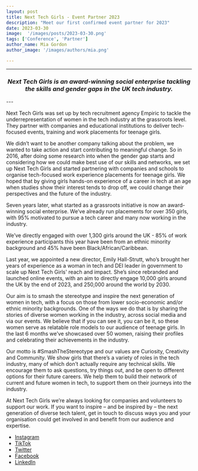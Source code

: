 ```yaml
---
layout: post
title: Next Tech Girls - Event Partner 2023
description: "Meet our first confirmed event partner for 2023"
date: 2023-03-30
image:  '/images/posts/2023-03-30.png'
tags: ['Conference', 'Partner']
author_name: Mia Gordon
author_image: '/images/authors/mia.png'

---
```


----
<center>
<h3> <i>Next Tech Girls is an award-winning social enterprise tackling the skills and gender gaps in the UK tech industry.</i> </h3>
</center>
---

<br />

Next Tech Girls was set up by tech recruitment agency Empiric to tackle the underrepresentation of women in the tech industry at the grassroots level. They partner with companies and educational institutions to deliver tech-focused events, training and work placements for teenage girls.

We didn’t want to be another company talking about the problem, we wanted to take action and start contributing to meaningful change. So in 2016, after doing some research into when the gender gap starts and considering how we could make best use of our skills and networks, we set up Next Tech Girls and started partnering with companies and schools to organise tech-focused work experience placements for teenage girls. We hoped that by giving girls hands-on experience of a career in tech at an age when studies show their interest tends to drop off, we could change their perspectives and the future of the industry. 

Seven years later, what started as a grassroots initiative is now an award-winning social enterprise. We’ve already run placements for over 350 girls, with 95% motivated to pursue a tech career and many now working in the industry. 

We’ve directly engaged with over 1,300 girls around the UK - 85% of work experience participants this year have been from an ethnic minority background and 45% have been Black/African/Caribbean.

Last year, we appointed a new director, Emily Hall-Strutt, who’s brought her years of experience as a woman in tech and DEI leader in government to scale up Next Tech Girls' reach and impact. She’s since rebranded and launched online events, with an aim to directly engage 10,000 girls around the UK by the end of 2023, and 250,000 around the world by 2030. 

Our aim is to smash the stereotype and inspire the next generation of women in tech, with a focus on those from lower socio-economic and/or ethnic minority backgrounds. One of the ways we do that is by sharing the stories of diverse women working in the industry, across social media and via our events. We believe that if you can see it, you can be it, so these women serve as relatable role models to our audience of teenage girls. In the last 6 months we’ve showcased over 50 women, raising their profiles and celebrating their achievements in the industry.  

Our motto is #SmashTheStereotype and our values are Curiosity, Creativity and Community. We show girls that there’s a variety of roles in the tech industry, many of which don’t actually require any technical skills. We encourage them to ask questions, try things out, and be open to different options for their future careers. We help them to build their network of current and future women in tech, to support them on their journeys into the industry. 

At Next Tech Girls we’re always looking for companies and volunteers to support our work. If you want to inspire – and be inspired by – the next generation of diverse tech talent, get in touch to discuss ways you and your organisation could get involved in and benefit from our audience and expertise.

- <a href="https://www.instagram.com/nexttechgirls">Instagram</a>
- <a href="https://www.tiktok.com/@nexttechgirls">TikTok</a>
- <a href="https://www.twitter.com/nexttechgirls">Twitter</a>
- <a href="https://www.facebook.com/NextTechGirls/">Facebook</a>
- <a href="https://www.linkedin.com/company/nexttechgirls/">LinkedIn<a>









